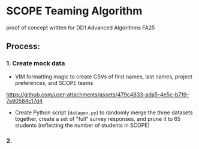 # SCOPE Teaming Algorithm

proof of concept written for DD1 Advanced Algorithms FA25

## Process:

### 1. Create mock data
* VIM formatting magic to create CSVs of first names, last names, project preferences, and SCOPE teams

https://github.com/user-attachments/assets/479c4833-ada5-4e5c-b719-7a90584c17d4


* Create Python script (`datagen.py`) to randomly merge the three datasets together, create a set of "full" survey responses, and prune it to 65 students (reflecting the number of students in SCOPE)

### 2. 
